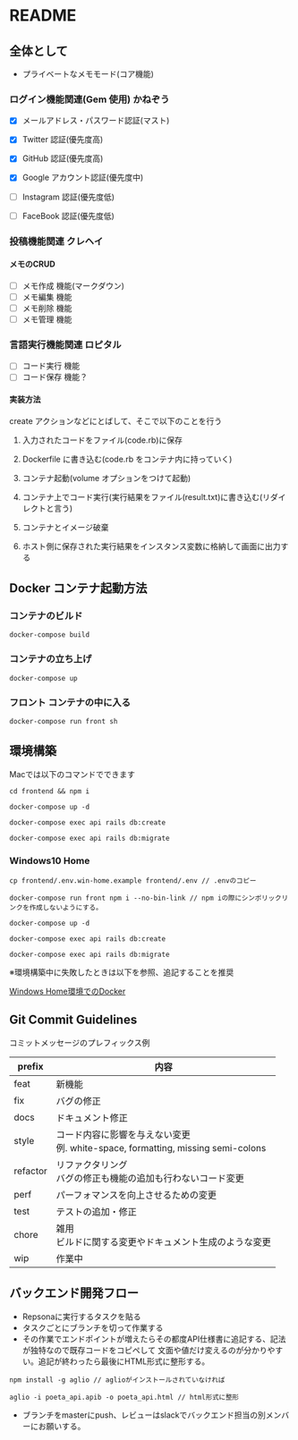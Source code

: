 # README

## 全体として

- プライベートなメモモード(コア機能)

<!-- ・パブリックな記事モード -->

### ログイン機能関連(Gem 使用) かねぞう

- [x] メールアドレス・パスワード認証(マスト)
- [x] Twitter 認証(優先度高)
- [x] GitHub 認証(優先度高)

- [x] Google アカウント認証(優先度中)

- [ ] Instagram 認証(優先度低)
- [ ] FaceBook 認証(優先度低)

### 投稿機能関連 クレヘイ

#### メモのCRUD

- [ ] メモ作成 機能(マークダウン)
- [ ] メモ編集 機能
- [ ] メモ削除 機能
- [ ] メモ管理 機能

### 言語実行機能関連 ロピタル

- [ ] コード実行 機能
- [ ] コード保存 機能？

#### 実装方法

create アクションなどにとばして、そこで以下のことを行う

1. 入力されたコードをファイル(code.rb)に保存

2. Dockerfile に書き込む(code.rb をコンテナ内に持っていく)

3. コンテナ起動(volume オプションをつけて起動)

4. コンテナ上でコード実行(実行結果をファイル(result.txt)に書き込む(リダイレクトと言う)

5. コンテナとイメージ破棄

6. ホスト側に保存された実行結果をインスタンス変数に格納して画面に出力する

## Docker コンテナ起動方法

### コンテナのビルド

`docker-compose build`

### コンテナの立ち上げ

`docker-compose up`

### フロント コンテナの中に入る

`docker-compose run front sh`

## 環境構築

Macでは以下のコマンドでできます

``` shell
cd frontend && npm i

docker-compose up -d

docker-compose exec api rails db:create

docker-compose exec api rails db:migrate
```

### Windows10 Home

``` shell
cp frontend/.env.win-home.example frontend/.env // .envのコピー

docker-compose run front npm i --no-bin-link // npm iの際にシンボリックリンクを作成しないようにする。

docker-compose up -d

docker-compose exec api rails db:create

docker-compose exec api rails db:migrate
```

※環境構築中に失敗したときは以下を参照、追記することを推奨  

[Windows Home環境でのDocker](https://github.com/aiirononeko/languageMemoApp/issues/80)

## Git Commit Guidelines

コミットメッセージのプレフィックス例

|  prefix  | 内容 |
|----------|------|
| feat     |  新機能 |
| fix      |  バグの修正 |
| docs     |  ドキュメント修正 |
| style    |  コード内容に影響を与えない変更 <br> 例. white-space, formatting, missing semi-colons |
| refactor |  リファクタリング<br> バグの修正も機能の追加も行わないコード変更 |
| perf     |  パーフォマンスを向上させるための変更 |
| test     |  テストの追加・修正 |
| chore    |  雑用<br>ビルドに関する変更やドキュメント生成のような変更 |
| wip      |  作業中 |

## バックエンド開発フロー

- Repsonaに実行するタスクを貼る
- タスクごとにブランチを切って作業する
- その作業でエンドポイントが増えたらその都度API仕様書に追記する、記法が独特なので既存コードをコピペして
文面や値だけ変えるのが分かりやすい。追記が終わったら最後にHTML形式に整形する。

``` shell
npm install -g aglio // aglioがインストールされていなければ

aglio -i poeta_api.apib -o poeta_api.html // html形式に整形
```

- ブランチをmasterにpush、レビューはslackでバックエンド担当の別メンバーにお願いする。

